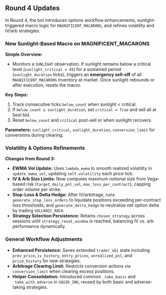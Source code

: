 ## Round 4 Updates

In Round 4, the bot introduces options workflow enhancements, sunlight-triggered macro logic for `MAGNIFICENT_MACARONS`, and refines volatility and IV/arb strategies.

### New Sunlight-Based Macro on MAGNIFICENT\_MACARONS

**Simple Overview:**

* Monitors a `SUNLIGHT` observation.  If sunlight remains below a critical level (`sunlight_critical = 45`) for a sustained period (`sunlight_duration` ticks), triggers an **emergency sell-off** of all `MAGNIFICENT_MACARONS` inventory at market.  Once sunlight rebounds or after execution, resets the macro.

**Key Steps:**

1. Track consecutive ticks `below_count` when sunlight < critical.
2. If `below_count ≥ sunlight_duration`, set `critical = True` and sell all at best bid.
3. Reset `below_count` and `critical` post-sell or when sunlight recovers.

**Parameters:** `sunlight_critical`, `sunlight_duration`, `conversion_limit` for conversions during clearing.

### Volatility & Options Refinements

**Changes from Round 3:**

* **EWMA Vol Update:** Uses `lambda_ewma` to smooth realized volatility in `update_ewma_vol`, updating `self.volatility` each price tick.
* **IV & Arb Size Limits:** Now computes maximum notional size from Vega-based risk (`target_daily_pnl_vol`, `max_loss_per_contract`), capping order volume per strike.
* **Stop-Loss & Delta Hedge:** After IV/arbitrage, runs `generate_stop_loss_orders` to liquidate positions exceeding per-contract loss thresholds, and `generate_delta_hedge` to neutralize net option delta by trading `VOLCANIC_ROCK`.
* **Strategy Selection Persistence:** Retains `chosen_strategy` across sessions until `strategy_reset_window` is reached, balancing IV vs. arb performance dynamically.

### General Workflow Adjustments

* **Enhanced Persistence:** Saves extended `trader_obj` state including `prev_price`, `iv_history`, `entry_prices`, `unrealized_pnl`, and `price_history` for new strategies.
* **Arbitrage Clearing Limit:** Restricts conversion actions via `conversion_limit` when clearing excess positions.
* **Helper Consolidation:** Introduced common `_take_basic` and `_take_with_adverse` in `SQUID_INK`, reused by both basic and adverse-taking strategies.
